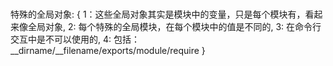 #####
特殊的全局对象: {
  1：这些全局对象其实是模块中的变量，只是每个模块有，看起来像全局对象,
  2: 每个特殊的全局模块，在每个模块中的值是不同的,
  3: 在命令行交互中是不可以使用的,
  4: 包括：__dirname/__filename/exports/module/require
}

